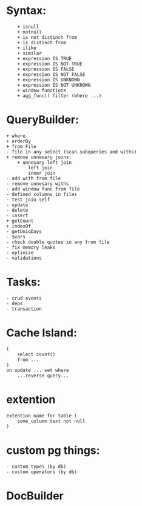 # Syntax:
		+ isnull
		+ notnull
		+ is not distinct from
        + is distinct from
		+ ilike
		+ similar
		+ expression IS TRUE
		+ expression IS NOT TRUE
		+ expression IS FALSE
		+ expression IS NOT FALSE
		+ expression IS UNKNOWN
		+ expression IS NOT UNKNOWN
		+ window functions
        + agg_func() filter (where ...)

# QueryBuilder:
    + where
    + orderBy
    + from File
    - file in any select (scan subqueries and withs)
    + remove unnesary joins:
        + unnesary left join
            left join
            inner join
    - add with from file
    - remove unnesary withs
    - add window func from file
    - defined columns in files
    - test join self
    - update
    - delete
    - insert
    + getCount
    + indexOf
    - getUniqDays
    - $vars
    - check double quotes in any from file
    - fix memory leaks
    - optimize
    - validations

# Tasks:
    - crud events
    - deps
    - transaction

# Cache Island:
    (
        select count()
        from ...
    )
    on update ... set where
        ...reverse query...

# extention
    extention name for table (
        some_column text not null
    )

# custom pg things:
    - custom types (by db)
    - custom operators (by db)

# DocBuilder
